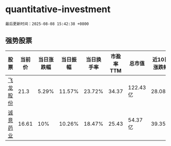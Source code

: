 # quantitative-investment

`最后更新时间：2025-08-08 15:42:38 +0800`

## 强势股票

|股票|当前价|当日涨跌幅|当日振幅|当日换手率|市盈率TTM|总市值|近10日涨跌幅|
|----|----|----|----|----|----|----|----|
|[飞龙股份](https://xueqiu.com/S/SZ002536)|21.3|5.29%|11.57%|23.72%|34.37|122.43亿|28.08%|
|[诚意药业](https://xueqiu.com/S/SH603811)|16.61|10%|10.26%|18.47%|25.43|54.37亿|39.35%|
